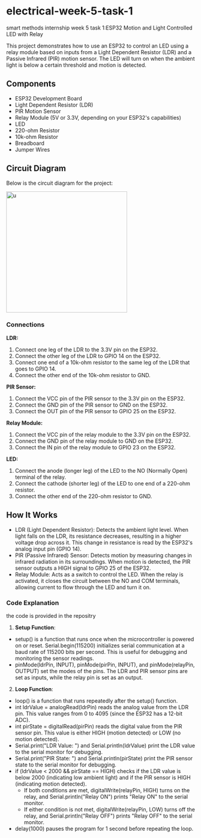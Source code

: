 # electrical-week-5-task-1

smart methods internship week 5 task 1:ESP32 Motion and Light Controlled LED with Relay

This project demonstrates how to use an ESP32 to control an LED using a relay module based on inputs from a Light Dependent Resistor (LDR) and a Passive Infrared (PIR) motion sensor. The LED will turn on when the ambient light is below a certain threshold and motion is detected.

## Components
- ESP32 Development Board
- Light Dependent Resistor (LDR)
- PIR Motion Sensor
- Relay Module (5V or 3.3V, depending on your ESP32's capabilities)
- LED
- 220-ohm Resistor
- 10k-ohm Resistor
- Breadboard
- Jumper Wires

## Circuit Diagram

Below is the circuit diagram for the project:

<img width="322" alt="u" src="https://github.com/user-attachments/assets/f5e04b1e-f726-4f0c-9762-c8a3a125d89a">

### Connections

**LDR:**
1. Connect one leg of the LDR to the 3.3V pin on the ESP32.
2. Connect the other leg of the LDR to GPIO 14 on the ESP32.
3. Connect one end of a 10k-ohm resistor to the same leg of the LDR that goes to GPIO 14.
4. Connect the other end of the 10k-ohm resistor to GND.

**PIR Sensor:**
1. Connect the VCC pin of the PIR sensor to the 3.3V pin on the ESP32.
2. Connect the GND pin of the PIR sensor to GND on the ESP32.
3. Connect the OUT pin of the PIR sensor to GPIO 25 on the ESP32.

**Relay Module:**
1. Connect the VCC pin of the relay module to the 3.3V pin on the ESP32.
2. Connect the GND pin of the relay module to GND on the ESP32.
3. Connect the IN pin of the relay module to GPIO 23 on the ESP32.

**LED:**
1. Connect the anode (longer leg) of the LED to the NO (Normally Open) terminal of the relay.
2. Connect the cathode (shorter leg) of the LED to one end of a 220-ohm resistor.
3. Connect the other end of the 220-ohm resistor to GND.

## How It Works

- LDR (Light Dependent Resistor): Detects the ambient light level. When light falls on the LDR, its resistance decreases, resulting in a higher voltage drop across it. This change in resistance is read by the ESP32's analog input pin (GPIO 14).
- PIR (Passive Infrared) Sensor: Detects motion by measuring changes in infrared radiation in its surroundings. When motion is detected, the PIR sensor outputs a HIGH signal to GPIO 25 of the ESP32.
- Relay Module: Acts as a switch to control the LED. When the relay is activated, it closes the circuit between the NO and COM terminals, allowing current to flow through the LED and turn it on.

### Code Explanation

the code is provided in the repositry 

1. **Setup Function**:
- setup() is a function that runs once when the microcontroller is powered on or reset.
Serial.begin(115200) initializes serial communication at a baud rate of 115200 bits per second. This is useful for debugging and monitoring the sensor readings.
- pinMode(ldrPin, INPUT), pinMode(pirPin, INPUT), and pinMode(relayPin, OUTPUT) set the modes of the pins. The LDR and PIR sensor pins are set as inputs, while the relay pin is set as an output.

2. **Loop Function**:
- loop() is a function that runs repeatedly after the setup() function.
- int ldrValue = analogRead(ldrPin) reads the analog value from the LDR pin. This value ranges from 0 to 4095 (since the ESP32 has a 12-bit ADC).
- int pirState = digitalRead(pirPin) reads the digital value from the PIR sensor pin. This value is either HIGH (motion detected) or LOW (no motion detected).
- Serial.print("LDR Value: ") and Serial.println(ldrValue) print the LDR value to the serial monitor for debugging.
- Serial.print("PIR State: ") and Serial.println(pirState) print the PIR sensor state to the serial monitor for debugging.
- if (ldrValue < 2000 && pirState == HIGH) checks if the LDR value is below 2000 (indicating low ambient light) and if the PIR sensor is HIGH (indicating motion detected).
   - If both conditions are met, digitalWrite(relayPin, HIGH) turns on the relay, and Serial.println("Relay ON") prints "Relay ON" to the serial monitor.
   - If either condition is not met, digitalWrite(relayPin, LOW) turns off the relay, and Serial.println("Relay OFF") prints "Relay OFF" to the serial monitor.
- delay(1000) pauses the program for 1 second before repeating the loop.
